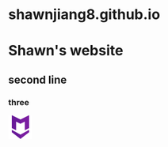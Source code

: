 # shawnjiang8.github.io
# Shawn's website
## second line
### three
![alt text](https://github.com/adam-p/markdown-here/raw/master/src/common/images/icon48.png "Logo Title Text 1")
